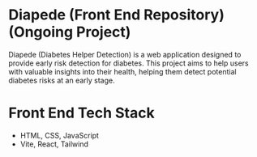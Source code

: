 # Diapede (Front End Repository) (Ongoing Project)

Diapede (Diabetes Helper Detection) is a web application designed to provide early risk detection for diabetes. This project aims to help users with valuable insights into their health, helping them detect potential diabetes risks at an early stage.

# Front End Tech Stack
- HTML, CSS, JavaScript
- Vite, React, Tailwind


